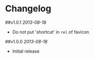 # Changelog

##v1.0.1
*2013-08-18*

- Do not put 'shortcut' in `rel` of favicon

##v1.0.0
*2013-08-18*

- Initial release
